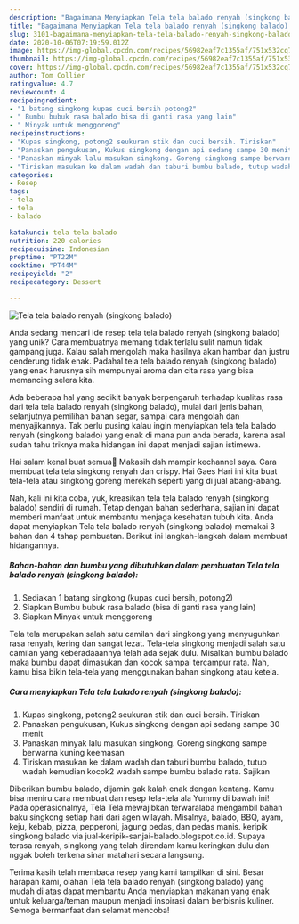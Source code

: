 ```yaml
---
description: "Bagaimana Menyiapkan Tela tela balado renyah (singkong balado) Anti Gagal"
title: "Bagaimana Menyiapkan Tela tela balado renyah (singkong balado) Anti Gagal"
slug: 3101-bagaimana-menyiapkan-tela-tela-balado-renyah-singkong-balado-anti-gagal
date: 2020-10-06T07:19:59.012Z
image: https://img-global.cpcdn.com/recipes/56982eaf7c1355af/751x532cq70/tela-tela-balado-renyah-singkong-balado-foto-resep-utama.jpg
thumbnail: https://img-global.cpcdn.com/recipes/56982eaf7c1355af/751x532cq70/tela-tela-balado-renyah-singkong-balado-foto-resep-utama.jpg
cover: https://img-global.cpcdn.com/recipes/56982eaf7c1355af/751x532cq70/tela-tela-balado-renyah-singkong-balado-foto-resep-utama.jpg
author: Tom Collier
ratingvalue: 4.7
reviewcount: 4
recipeingredient:
- "1 batang singkong kupas cuci bersih potong2"
- " Bumbu bubuk rasa balado bisa di ganti rasa yang lain"
- " Minyak untuk menggoreng"
recipeinstructions:
- "Kupas singkong, potong2 seukuran stik dan cuci bersih. Tiriskan"
- "Panaskan pengukusan, Kukus singkong dengan api sedang sampe 30 menit"
- "Panaskan minyak lalu masukan singkong. Goreng singkong sampe berwarna kuning keemasan"
- "Tiriskan masukan ke dalam wadah dan taburi bumbu balado, tutup wadah kemudian kocok2 wadah sampe bumbu balado rata. Sajikan"
categories:
- Resep
tags:
- tela
- tela
- balado

katakunci: tela tela balado 
nutrition: 220 calories
recipecuisine: Indonesian
preptime: "PT22M"
cooktime: "PT44M"
recipeyield: "2"
recipecategory: Dessert

---
```



![Tela tela balado renyah (singkong balado)](https://img-global.cpcdn.com/recipes/56982eaf7c1355af/751x532cq70/tela-tela-balado-renyah-singkong-balado-foto-resep-utama.jpg)

Anda sedang mencari ide resep tela tela balado renyah (singkong balado) yang unik? Cara membuatnya memang tidak terlalu sulit namun tidak gampang juga. Kalau salah mengolah maka hasilnya akan hambar dan justru cenderung tidak enak. Padahal tela tela balado renyah (singkong balado) yang enak harusnya sih mempunyai aroma dan cita rasa yang bisa memancing selera kita.

Ada beberapa hal yang sedikit banyak berpengaruh terhadap kualitas rasa dari tela tela balado renyah (singkong balado), mulai dari jenis bahan, selanjutnya pemilihan bahan segar, sampai cara mengolah dan menyajikannya. Tak perlu pusing kalau ingin menyiapkan tela tela balado renyah (singkong balado) yang enak di mana pun anda berada, karena asal sudah tahu triknya maka hidangan ini dapat menjadi sajian istimewa.

Hai salam kenal buat semua🤗 Makasih dah mampir kechannel saya. Cara membuat tela tela singkong renyah dan crispy. Hai Gaes Hari ini kita buat tela-tela atau singkong goreng merekah seperti yang di jual abang-abang.


Nah, kali ini kita coba, yuk, kreasikan tela tela balado renyah (singkong balado) sendiri di rumah. Tetap dengan bahan sederhana, sajian ini dapat memberi manfaat untuk membantu menjaga kesehatan tubuh kita. Anda dapat menyiapkan Tela tela balado renyah (singkong balado) memakai 3 bahan dan 4 tahap pembuatan. Berikut ini langkah-langkah dalam membuat hidangannya.

<!--inarticleads1-->

##### Bahan-bahan dan bumbu yang dibutuhkan dalam pembuatan Tela tela balado renyah (singkong balado):

1. Sediakan 1 batang singkong (kupas cuci bersih, potong2)
1. Siapkan  Bumbu bubuk rasa balado (bisa di ganti rasa yang lain)
1. Siapkan  Minyak untuk menggoreng


Tela tela merupakan salah satu camilan dari singkong yang menyuguhkan rasa renyah, kering dan sangat lezat. Tela-tela singkong menjadi salah satu camilan yang keberadaaannya telah ada sejak dulu. Misalkan bumbu balado maka bumbu dapat dimasukan dan kocok sampai tercampur rata. Nah, kamu bisa bikin tela-tela yang menggunakan bahan singkong atau ketela. 

<!--inarticleads2-->

##### Cara menyiapkan Tela tela balado renyah (singkong balado):

1. Kupas singkong, potong2 seukuran stik dan cuci bersih. Tiriskan
1. Panaskan pengukusan, Kukus singkong dengan api sedang sampe 30 menit
1. Panaskan minyak lalu masukan singkong. Goreng singkong sampe berwarna kuning keemasan
1. Tiriskan masukan ke dalam wadah dan taburi bumbu balado, tutup wadah kemudian kocok2 wadah sampe bumbu balado rata. Sajikan


Diberikan bumbu balado, dijamin gak kalah enak dengan kentang. Kamu bisa meniru cara membuat dan resep tela-tela ala Yummy di bawah ini! Pada operasionalnya, Tela Tela mewajibkan terwaralaba mengambil bahan baku singkong setiap hari dari agen wilayah. Misalnya, balado, BBQ, ayam, keju, kebab, pizza, pepperoni, jagung pedas, dan pedas manis. keripik singkong balado via jual-keripik-sanjai-balado.blogspot.co.id. Supaya terasa renyah, singkong yang telah direndam kamu keringkan dulu dan nggak boleh terkena sinar matahari secara langsung. 

Terima kasih telah membaca resep yang kami tampilkan di sini. Besar harapan kami, olahan Tela tela balado renyah (singkong balado) yang mudah di atas dapat membantu Anda menyiapkan makanan yang enak untuk keluarga/teman maupun menjadi inspirasi dalam berbisnis kuliner. Semoga bermanfaat dan selamat mencoba!
